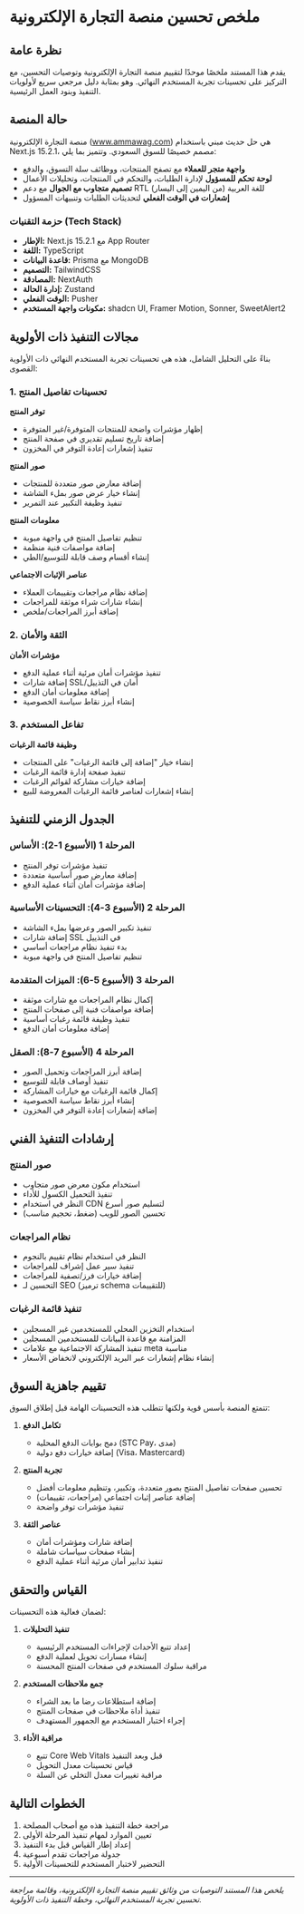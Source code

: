 # ملخص تحسين منصة التجارة الإلكترونية

## نظرة عامة

يقدم هذا المستند ملخصًا موحدًا لتقييم منصة التجارة الإلكترونية وتوصيات التحسين، مع التركيز على تحسينات تجربة المستخدم النهائي. وهو بمثابة دليل مرجعي سريع لأولويات التنفيذ وبنود العمل الرئيسية.

## حالة المنصة

منصة التجارة الإلكترونية (www.ammawag.com) هي حل حديث مبني باستخدام Next.js 15.2.1، مصمم خصيصًا للسوق السعودي. وتتميز بما يلي:

- **واجهة متجر للعملاء** مع تصفح المنتجات، ووظائف سلة التسوق، والدفع
- **لوحة تحكم للمسؤول** لإدارة الطلبات، والتحكم في المنتجات، وتحليلات الأعمال
- **تصميم متجاوب مع الجوال** مع دعم RTL (من اليمين إلى اليسار) للغة العربية
- **إشعارات في الوقت الفعلي** لتحديثات الطلبات وتنبيهات المسؤول

### حزمة التقنيات (Tech Stack)

- **الإطار:** Next.js 15.2.1 مع App Router
- **اللغة:** TypeScript
- **قاعدة البيانات:** Prisma مع MongoDB
- **التصميم:** TailwindCSS
- **المصادقة:** NextAuth
- **إدارة الحالة:** Zustand
- **الوقت الفعلي:** Pusher
- **مكونات واجهة المستخدم:** shadcn UI, Framer Motion, Sonner, SweetAlert2

## مجالات التنفيذ ذات الأولوية

بناءً على التحليل الشامل، هذه هي تحسينات تجربة المستخدم النهائي ذات الأولوية القصوى:

### 1. تحسينات تفاصيل المنتج

**توفر المنتج**
- إظهار مؤشرات واضحة للمنتجات المتوفرة/غير المتوفرة
- إضافة تاريخ تسليم تقديري في صفحة المنتج
- تنفيذ إشعارات إعادة التوفر في المخزون

**صور المنتج**
- إضافة معارض صور متعددة للمنتجات
- إنشاء خيار عرض صور بملء الشاشة
- تنفيذ وظيفة التكبير عند التمرير

**معلومات المنتج**
- تنظيم تفاصيل المنتج في واجهة مبوبة
- إضافة مواصفات فنية منظمة
- إنشاء أقسام وصف قابلة للتوسيع/الطي

**عناصر الإثبات الاجتماعي**
- إضافة نظام مراجعات وتقييمات العملاء
- إنشاء شارات شراء موثقة للمراجعات
- إضافة أبرز المراجعات/ملخص

### 2. الثقة والأمان

**مؤشرات الأمان**
- تنفيذ مؤشرات أمان مرئية أثناء عملية الدفع
- إضافة شارات SSL/أمان في التذييل
- إضافة معلومات أمان الدفع
- إنشاء أبرز نقاط سياسة الخصوصية

### 3. تفاعل المستخدم

**وظيفة قائمة الرغبات**
- إنشاء خيار "إضافة إلى قائمة الرغبات" على المنتجات
- تنفيذ صفحة إدارة قائمة الرغبات
- إضافة خيارات مشاركة لقوائم الرغبات
- إنشاء إشعارات لعناصر قائمة الرغبات المعروضة للبيع

## الجدول الزمني للتنفيذ

### المرحلة 1 (الأسبوع 1-2): الأساس
- تنفيذ مؤشرات توفر المنتج
- إضافة معارض صور أساسية متعددة
- إضافة مؤشرات أمان أثناء عملية الدفع

### المرحلة 2 (الأسبوع 3-4): التحسينات الأساسية
- تنفيذ تكبير الصور وعرضها بملء الشاشة
- إضافة شارات SSL في التذييل
- بدء تنفيذ نظام مراجعات أساسي
- تنظيم تفاصيل المنتج في واجهة مبوبة

### المرحلة 3 (الأسبوع 5-6): الميزات المتقدمة
- إكمال نظام المراجعات مع شارات موثقة
- إضافة مواصفات فنية إلى صفحات المنتج
- تنفيذ وظيفة قائمة رغبات أساسية
- إضافة معلومات أمان الدفع

### المرحلة 4 (الأسبوع 7-8): الصقل
- إضافة أبرز المراجعات وتحميل الصور
- تنفيذ أوصاف قابلة للتوسيع
- إكمال قائمة الرغبات مع خيارات المشاركة
- إنشاء أبرز نقاط سياسة الخصوصية
- إضافة إشعارات إعادة التوفر في المخزون

## إرشادات التنفيذ الفني

### صور المنتج
- استخدام مكون معرض صور متجاوب
- تنفيذ التحميل الكسول للأداء
- النظر في استخدام CDN لتسليم صور أسرع
- تحسين الصور للويب (ضغط، تحجيم مناسب)

### نظام المراجعات
- النظر في استخدام نظام تقييم بالنجوم
- تنفيذ سير عمل إشراف للمراجعات
- إضافة خيارات فرز/تصفية للمراجعات
- التحسين لـ SEO (ترميز schema للتقييمات)

### تنفيذ قائمة الرغبات
- استخدام التخزين المحلي للمستخدمين غير المسجلين
- المزامنة مع قاعدة البيانات للمستخدمين المسجلين
- تنفيذ المشاركة الاجتماعية مع علامات meta مناسبة
- إنشاء نظام إشعارات عبر البريد الإلكتروني لانخفاض الأسعار

## تقييم جاهزية السوق

تتمتع المنصة بأسس قوية ولكنها تتطلب هذه التحسينات الهامة قبل إطلاق السوق:

1.  **تكامل الدفع**
    *   دمج بوابات الدفع المحلية (STC Pay، مدى)
    *   إضافة خيارات دفع دولية (Visa، Mastercard)

2.  **تجربة المنتج**
    *   تحسين صفحات تفاصيل المنتج بصور متعددة، وتكبير، وتنظيم معلومات أفضل
    *   إضافة عناصر إثبات اجتماعي (مراجعات، تقييمات)
    *   تنفيذ مؤشرات توفر واضحة

3.  **عناصر الثقة**
    *   إضافة شارات ومؤشرات أمان
    *   إنشاء صفحات سياسات شاملة
    *   تنفيذ تدابير أمان مرئية أثناء عملية الدفع

## القياس والتحقق

لضمان فعالية هذه التحسينات:

1.  **تنفيذ التحليلات**
    *   إعداد تتبع الأحداث لإجراءات المستخدم الرئيسية
    *   إنشاء مسارات تحويل لعملية الدفع
    *   مراقبة سلوك المستخدم في صفحات المنتج المحسنة

2.  **جمع ملاحظات المستخدم**
    *   إضافة استطلاعات رضا ما بعد الشراء
    *   تنفيذ أداة ملاحظات في صفحات المنتج
    *   إجراء اختبار المستخدم مع الجمهور المستهدف

3.  **مراقبة الأداء**
    *   تتبع Core Web Vitals قبل وبعد التنفيذ
    *   قياس تحسينات معدل التحويل
    *   مراقبة تغييرات معدل التخلي عن السلة

## الخطوات التالية

1.  مراجعة خطة التنفيذ هذه مع أصحاب المصلحة
2.  تعيين الموارد لمهام تنفيذ المرحلة الأولى
3.  إعداد إطار القياس قبل بدء التنفيذ
4.  جدولة مراجعات تقدم أسبوعية
5.  التحضير لاختبار المستخدم للتحسينات الأولية

---

*يلخص هذا المستند التوصيات من وثائق تقييم منصة التجارة الإلكترونية، وقائمة مراجعة تحسين تجربة المستخدم النهائي، وخطة التنفيذ ذات الأولوية.*
